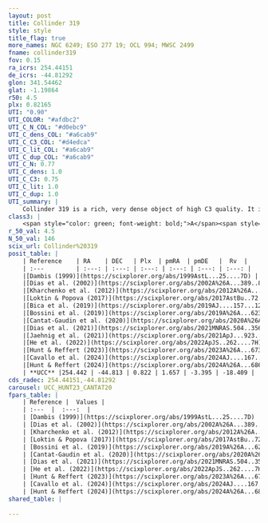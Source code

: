 ```yaml
---
layout: post
title: Collinder 319
style: style
title_flag: true
more_names: NGC 6249; ESO 277 19; OCL 994; MWSC 2499
fname: collinder319
fov: 0.15
ra_icrs: 254.44151
de_icrs: -44.81292
glon: 341.54462
glat: -1.19864
r50: 4.5
plx: 0.82165
UTI: "0.90"
UTI_COLOR: "#afdbc2"
UTI_C_N_COL: "#d0ebc9"
UTI_C_dens_COL: "#a6cab9"
UTI_C_C3_COL: "#d4edca"
UTI_C_lit_COL: "#a6cab9"
UTI_C_dup_COL: "#a6cab9"
UTI_C_N: 0.77
UTI_C_dens: 1.0
UTI_C_C3: 0.75
UTI_C_lit: 1.0
UTI_C_dup: 1.0
UTI_summary: |
    Collinder 319 is a rich, very dense object of high C3 quality. It is very well-studied in the literature.
class3: |
    <span style="color: green; font-weight: bold;">A</span><span style="color: #FFC300; font-weight: bold;">B</span>
r_50_val: 4.5
N_50_val: 146
scix_url: Collinder%20319
posit_table: |
    | Reference    | RA    | DEC   | Plx  | pmRA  | pmDE   |  Rv  |
    | :---         | :---: | :---: | :---: | :---: | :---: | :---: |
    |[Dambis (1999)](https://scixplorer.org/abs/1999AstL...25....7D) | 254.4 | -44.817 | -- | -- | -- | -- |
    |[Dias et al. (2002)](https://scixplorer.org/abs/2002A%26A...389..871D) | 254.421 | -44.812 | -- | 1.35 | -4.25 | -37.63 |
    |[Kharchenko et al. (2012)](https://scixplorer.org/abs/2012A%26A...543A.156K) | 254.4 | -44.8 | -- | -0.8 | -4.8 | -- |
    |[Loktin & Popova (2017)](https://scixplorer.org/abs/2017AstBu..72..257L) | 254.415 | -44.813 | -- | -1.614 | -5.097 | -37.6 |
    |[Bica et al. (2019)](https://scixplorer.org/abs/2019AJ....157...12B) | 254.408 | -44.814 | -- | -- | -- | -- |
    |[Bossini et al. (2019)](https://scixplorer.org/abs/2019A%26A...623A.108B) | 254.445 | -44.815 | -- | -- | -- | -- |
    |[Cantat-Gaudin et al. (2020)](https://scixplorer.org/abs/2020A%26A...640A...1C) | 254.445 | -44.815 | 0.788 | 1.73 | -3.428 | -- |
    |[Dias et al. (2021)](https://scixplorer.org/abs/2021MNRAS.504..356D) | 254.445 | -44.808 | 0.788 | 1.726 | -3.428 | -- |
    |[Jaehnig et al. (2021)](https://scixplorer.org/abs/2021ApJ...923..129J) | 254.441 | -44.811 | 0.818 | 1.725 | -3.417 | -- |
    |[He et al. (2022)](https://scixplorer.org/abs/2022ApJS..262....7H) | 254.449 | -44.811 | 0.836 | 1.624 | -3.406 | -- |
    |[Hunt & Reffert (2023)](https://scixplorer.org/abs/2023A%26A...673A.114H) | 254.447 | -44.819 | 0.819 | 1.653 | -3.373 | -22.959 |
    |[Cavallo et al. (2024)](https://scixplorer.org/abs/2024AJ....167...12C) | 254.451 | -44.819 | 0.822 | -- | -- | -- |
    |[Hunt & Reffert (2024)](https://scixplorer.org/abs/2024A%26A...686A..42H) | 254.447 | -44.819 | 0.819 | 1.653 | -3.373 | -22.959 |
    | **UCC** |254.442 | -44.813 | 0.822 | 1.657 | -3.395 | -18.409 | 
cds_radec: 254.44151,-44.81292
carousel: UCC_HUNT23_CANTAT20
fpars_table: |
    | Reference |  Values |
    | :---  |  :---:  |
    | [Dambis (1999)](https://scixplorer.org/abs/1999AstL...25....7D) | `E_B-V_=0.439, DM0=9.9, log_age_=7.2` |
    | [Dias et al. (2002)](https://scixplorer.org/abs/2002A%26A...389..871D) | `E(B-V)=0.443, Dist=981.0, Age=7.386` |
    | [Kharchenko et al. (2012)](https://scixplorer.org/abs/2012A%26A...543A.156K) | `e_bv=0.521, distance=1113, log_age=8.09` |
    | [Loktin & Popova (2017)](https://scixplorer.org/abs/2017AstBu..72..257L) | `E(B-V)=0.453, Dmod=10.039, logt=7.393` |
    | [Bossini et al. (2019)](https://scixplorer.org/abs/2019A%26A...623A.108B) | `AV=1.377, Dist=10.491, logA=7.316, Fe/H=0.0` |
    | [Cantat-Gaudin et al. (2020)](https://scixplorer.org/abs/2020A%26A...640A...1C) | `AVNN=1.4, DMNN=10.5, AgeNN=7.31` |
    | [Dias et al. (2021)](https://scixplorer.org/abs/2021MNRAS.504..356D) | `Av=1.542, Dist=1198, logage=7.291, [Fe/H]=0.115` |
    | [He et al. (2022)](https://scixplorer.org/abs/2022ApJS..262....7H) | `A0=1.55, logAge=7.15` |
    | [Hunt & Reffert (2023)](https://scixplorer.org/abs/2023A%26A...673A.114H) | `AV50=1.659, diffAV50=0.965, MOD50=10.284, logAge50=7.296` |
    | [Cavallo et al. (2024)](https://scixplorer.org/abs/2024AJ....167...12C) | `AV50=1.63, dMod50=10.11, logAge50=7.38, [Fe/H]50=-0.06` |
    | [Hunt & Reffert (2024)](https://scixplorer.org/abs/2024A%26A...686A..42H) | `MassJ=520.120` |
shared_table: |
    
---
```

